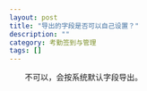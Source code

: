 ```yaml
---
layout: post
title: "导出的字段是否可以自己设置？"
description: ""
category: 考勤签到与管理
tags: []
---
```

&#160; &#160; &#160; &#160;不可以，会按系统默认字段导出。
